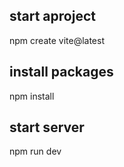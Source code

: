 ## start aproject

npm create vite@latest

## install packages

npm install

## start server

npm run dev